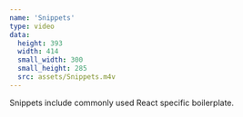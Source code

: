```yaml
---
name: 'Snippets'
type: video
data:
  height: 393
  width: 414
  small_width: 300
  small_height: 285
  src: assets/Snippets.m4v
---
```


Snippets include commonly used React specific boilerplate.
